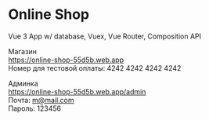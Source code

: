 # Online Shop
Vue 3 App w/ database, Vuex, Vue Router, Composition API  

Магазин  
https://online-shop-55d5b.web.app  
Номер для тестовой оплаты: 4242 4242 4242 4242

Админка  
https://online-shop-55d5b.web.app/admin  
Почта: m@mail.com  
Пароль: 123456  
